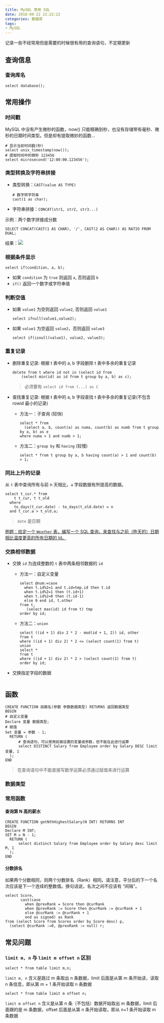 ```yaml
---
title: MySQL 常用 SQL
date: 2018-09-22 22:22:22
categories: 数据库
tags:
- MySQL
---
```


记录一些不经常用但是需要的时候很有用的查询语句，不定期更新

<!-- more -->

## 查询信息

### 查询库名

```mysql
select database();
```
## 常用操作

### 时间戳

MySQL 中没有产生微秒的函数，now() 只能精确到秒，也没有存储带有毫秒、微秒的日期时间类型。但是却有提取微妙的函数...

```mysql
# 显示当前时间戳(秒)
select unix_timestamp(now());
# 提取时间中的微秒 123456
select microsecond('12:00:00.123456');
```

### 类型转换及字符串拼接

- 类型转换：`CAST(value AS TYPE)`

    ```mysql
    # 数字转字符串
    cast(1 as char);
    ```
- 字符串拼接：`CONCAT(str1, str2, str3...)`

示例：两个数字拼接成分数

```mysql
SELECT CONCAT(CAST(1 AS CHAR), '/', CAST(2 AS CHAR)) AS RATIO FROM DUAL;
```

结果：![](http://wx2.sinaimg.cn/large/a6e9cb00ly1fvez03wzojj204u028mxc.jpg)

### 根据条件显示

```mysql
select if(condition, a, b);
```

- 如果 `condition` 为 `true` 则返回 `a`, 否则返回 `b`
- `if()` 返回一个数字或字符串值

### 判断空值

- 如果 `value1` 为空则返回 `value2`, 否则返回 `value1`

    ```mysql
    select ifnull(value1,value2);
    ```
- 如果 `value1` 为空返回 `value2`，否则返回 `value3`

    ```mysql
    select if(isnull(value1), value2, value3);

### 重复记录

- 删除重复记录: 根据 t 表中的 a, b 字段删除 t 表中多余的重复记录

    ```mysql
    delete from t where id not in (select id from
        (select min(id) as id from t group by a, b) as c);
    ```
    >必须要有 `select id from (...) as C`
- 查找重复记录: 根据 t 表中的 a, b 字段查找 t 表中多余的重复记录(不包含 rowid 最小的记录)
    - 方法一：子查询 (较快)


        ```mysql
        select * from 
          (select a, b, count(a) as numa, count(b) as numb from t group by a, b) as e
        where numa > 1 and numb > 1;
        ```
    - 方法二：`group by` 和 `having` (较慢)


        ```mysql
        select * from t group by a, b having count(a) > 1 and count(b) > 1;
        ```

### 同比上升的记录

从 `t` 表中查询所有与前 n 天相比，`a` 字段数据有所提高的数据。

```mysql
select t_cur.* from
    t t_cur, t t_old
  where
    to_days(t_cur.date) - to_days(t_old.date) = n
  and t_cur.a > t_old.a;
```

>`date` 是日期

[例题：给定一个 `Weather` 表，编写一个 SQL 查询，来查找与之前（昨天的）日期相比温度更高的所有日期的 Id。](https://leetcode-cn.com/problems/rising-temperature/)

### 交换相邻数据

- 交换 `id` 为连续整数的 `t` 表中两条相邻数据的 `id`
    - 方法一：自定义变量


        ```mysql
        select @num:=case
          when t.id%2=1 and t.id=tmp.id then t.id
          when t.id%2=1 then (t.id+1)
          when t.id%2=0 then (t.id-1)
          else 0 end id, t.other
        from t,
           (select max(id) id from t) tmp
        order by id;
        ```
    - 方法二：`union`

        ```mysql
        select ((id + 1) div 2 * 2 - mod(id + 1, 2)) id, other
        from t
        where ((id + 1) div 2) * 2 <= (select count(1) from t)
        union
        select *
        from t
        where ((id + 1) div 2) * 2 > (select count(1) from t)
        order by id;
        ```
- 交换指定字段的数据


    ```mysql
    ```

## 函数

```mysql
CREATE FUNCTION 函数名(参数 参数数据类型) RETURNS 返回数据类型
BEGIN
# 自定义变量
Declare 变量 数据类型;
# 赋值
Set 变量 = 参数 - 1;
  RETURN (
      # 查询语句，可以使用前面设置的变量或参数，但不能在此进行运算
      select DISTINCT Salary from Employee order by Salary DESC limit 变量, 1
  );
END
```

>在查询语句中不能直接写数学运算必须通过赋值来进行运算

### 数据类型

### 常用函数

#### 查询第 N 高的薪水

```mysql
CREATE FUNCTION getNthHighestSalary(N INT) RETURNS INT
BEGIN
Declare M INT;
SET M = N - 1;
  RETURN (
      select distinct Salary from Employee order by Salary desc limit M, 1
  );
END
```

#### 分数排名

如果两个分数相同，则两个分数排名（Rank）相同。请注意，平分后的下一个名次应该是下一个连续的整数值。换句话说，名次之间不应该有 “间隔”。

```mysql
select Score,
       cast(case
         when @prevRank = Score then @curRank
         when @prevRank := Score then @curRank := @curRank + 1
         else @curRank := @curRank + 1
         end as signed) as Rank
from (select Score from Scores order by Score desc) p,
  (select @curRank :=0, @prevRank := null) r;
```

## 常见问题

### `limit m, n` 与 `limit m offset n` 区别

```mysql
select * from table limit m,n;                 
```
`limit m, n` 含义是跳过 m 条取出 n 条数据，limit 后面是从第 m 条开始读，读取 n 条信息，即从第 m + 1 条开始读取 n 条数据

```mysql
select * from table limit m offset n;
```
`limit m offset n` 含义是从第 n 条（不包括）数据开始取出 m 条数据，limit 后面跟的是 m 条数据，offset 后面是从第 n 条开始读取，即从 n+1 条开始读取 m 条数据